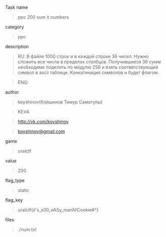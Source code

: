 Task name
> ppc 200 sum it numbers

category
> ppc

description
> RU: В файле 1000 строк и в каждой строке 36 чисел. Нужно сложить все числа в пределах столбцов. Получившиеся 36 сумм необходимо поделить по модулю 256 и взять соответствующий символ в ascii таблице. Конкатинация символов и будет флагом.

> ENG: 

author
> koyshinov(Койшинов Тимур Саматулы)

> KEVA

> http://vk.com/koyshinov

> koyshinov@gmail.com

game
> uralctf

value
> 200

flag_type
> static

flag_key
> uralctf{iI's_s00_eASy_manN!Cookie#^}

files
> ./num.txt
